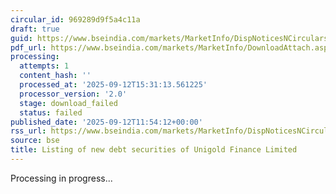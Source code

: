 ```yaml
---
circular_id: 969289d9f5a4c11a
draft: true
guid: https://www.bseindia.com/markets/MarketInfo/DispNoticesNCirculars.aspx?Noticeid={219ADD25-DF3F-4CBC-81AE-9FC40B1CF9B0}&noticeno=20250912-60&dt=09/12/2025&icount=60&totcount=101&flag=0
pdf_url: https://www.bseindia.com/markets/MarketInfo/DownloadAttach.aspx?id=20250912-60&attachedId=
processing:
  attempts: 1
  content_hash: ''
  processed_at: '2025-09-12T15:31:13.561225'
  processor_version: '2.0'
  stage: download_failed
  status: failed
published_date: '2025-09-12T11:54:12+00:00'
rss_url: https://www.bseindia.com/markets/MarketInfo/DispNoticesNCirculars.aspx?Noticeid={219ADD25-DF3F-4CBC-81AE-9FC40B1CF9B0}&noticeno=20250912-60&dt=09/12/2025&icount=60&totcount=101&flag=0
source: bse
title: Listing of new debt securities of Unigold Finance Limited
---
```


Processing in progress...